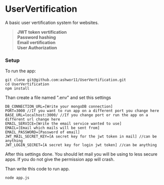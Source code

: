# UserVertification

A basic user vertification system for websites.

>**JWT token vertification**  
>**Password hashing**  
>**Email vertification**  
>**User Authorization**
### Setup
To run the app:
```
git clone git@github.com:ashwor11/UserVertification.git
cd UserVertification
npm install
```
Than create a file named ".env" and set this settings
```
DB_CONNECTION_URL=[Write your mongoDB connection]
PORT=3000 //If you want to run app on a different port you change here
BASE_URL=localhost:3000/ //If you change port or run the app on a different url change here
EMAIL_SERVICE=[Write the email service wanted to use]
EMAIL=[Email which mails will be sent from]
EMAIL_PASSWORD=[Password of email]
JWT_MAIL_SECRET_KEY=[A secret key for the jwt token in mail] //can be anything
JWT_LOGIN_SECRET=[A secret key for login jwt token] //can be anything
```

After this settings done. You should let mail you will be using to less secure apps. If you do not give the permission app will crash.

Than write this code to run app.
```
node app.js
```